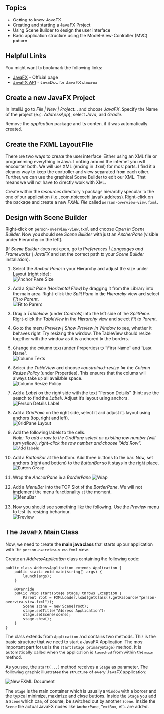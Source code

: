 ## Topics
* Getting to know JavaFX
* Creating and starting a JavaFX Project
* Using Scene Builder to design the user interface
* Basic application structure using the Model-View-Controller (MVC) pattern

## Helpful Links
You might want to bookmark the following links:

* [JavaFX](https://openjfx.io/) - Official page
* [JavaFX API](http://docs.oracle.com/javase/18/javafx/api/) - JavaDoc for JavaFX classes

## Create a new JavaFX Project
In IntelliJ go to *File | New | Project...* and choose *JavaFX*. Specify the Name of the project (e.g. *AddressApp*), select *Java*, and *Gradle*.

Remove the *application* package and its content if it was automatically created.

## Create the FXML Layout File
There are two ways to create the user interface. Either using an XML file or programming everything in Java. Looking around the internet you will encounter both. We will use XML (ending in .fxml) for most parts. I find it a cleaner way to keep the controller and view separated from each other. Further, we can use the graphical Scene Builder to edit our XML. That means we will not have to directly work with XML.

Create within the *resources* directory a package hierarchy specular to the one of our application (i.e., com.nbicocchi.javafx.address). Right-click on the package and create a new *FXML File* called `person-overview-view.fxml`.

## Design with Scene Builder
Right-click on `person-overview-view.fxml` and choose *Open in Scene Builder*. Now you should see *Scene Builder* with just an *AncherPane* (visible under Hierarchy on the left).

(If *Scene Builder* does not open, go to *Preferences | Languages and Frameworks | JavaFX* and set the correct path to your *Scene Builder* installation).

1. Select the *Anchor Pane* in your Hierarchy and adjust the size under Layout (right side):   
![Anchor Pane Size](images/javafx/anchor-pane-size.png)

1. Add a *Split Pane (Horizontal Flow)* by dragging it from the Library into the main area. Right-click the *Split Pane* in the *Hierarchy* view and select *Fit to Parent*.   
![Fit to Parent](images/javafx/fit-to-parent.png)

1. Drag a *TableView* (under *Controls*) into the left side of the *SplitPane*. Right-click the *TableView* in the *Hierarchy* view and select *Fit to Parent*.

1. Go to the menu *Preview | Show Preview in Window* to see, whether it behaves right. Try resizing the window. The TableView should resize together with the window as it is anchored to the borders.

1. Change the column text (under Properties) to "First Name" and "Last Name".   
![Column Texts](images/javafx/column-texts.png)

1. Select the *TableView* and choose *constrained-resize* for the *Column Resize Policy* (under Properties). This ensures that the colums will always take up all available space.   
![Column Resize Policy](images/javafx/column-resize-policy.png)

1. Add a *Label* on the right side with the text "Person Details" (hint: use the search to find the *Label*). Adjust it's layout using anchors.   
![Person Details Label](images/javafx/person-details-label.png)

1. Add a *GridPane* on the right side, select it and adjust its layout using anchors (top, right and left).    
![GridPane Layout](images/javafx/grid-pane-layout.png)

1. Add the following labels to the cells.   
*Note: To add a row to the GridPane select an existing row number (will turn yellow), right-click the row number and choose "Add Row".*   
![Add labels](images/javafx/add-labels.png)

1. Add a *ButtonBar* at the bottom. Add three buttons to the bar. Now, set anchors (right and bottom) to the *ButtonBar* so it stays in the right place.   
![Button Group](images/javafx/button-group.png)

1. Wrap the *AnchorPane* in a *BorderPane*
![Wrap](images/javafx/wrap-in-borderpane.png)

1. Add a *MenuBar* into the TOP Slot of the *BorderPane*. We will not implement the menu functionality at the moment.   
    ![MenuBar](images/javafx/menu-bar.png)

1. Now you should see something like the following. Use the *Preview* menu to test its resizing behaviour.   
![Preview](images/javafx/scene-builder-preview.png)


## The JavaFX Main Class
Now, we need to create the **main java class** that starts up our application with the `person-overview-view.fxml` view.

Create an *AddressApplication* class containing the following code:

```
public class AddressApplication extends Application {
    public static void main(String[] args) {
        launch(args);
    }

    @Override
    public void start(Stage stage) throws Exception {
        Parent root = FXMLLoader.load(getClass().getResource("person-overview-view.fxml"));
        Scene scene = new Scene(root);
        stage.setTitle("Address Application");
        stage.setScene(scene);
        stage.show();
    }
}
```

The class extends from `Application` and contains two methods. This is the basic structure that we need to start a JavaFX Application. The most important part for us is the `start(Stage primaryStage)` method. It is automatically called when the application is `launched` from within the `main` method.

As you see, the `start(...)` method receives a `Stage` as parameter. The following graphic illustrates the structure of every JavaFX application:

![New FXML Document](images/javafx/javafx-hierarchy.png)   

The `Stage` is the main container which is usually a `Window` with a border and the typical minimize, maximize and close buttons. Inside the `Stage` you add a `Scene` which can, of course, be switched out by another `Scene`. Inside the `Scene` the actual JavaFX nodes like `AnchorPane`, `TextBox`, etc. are added.

